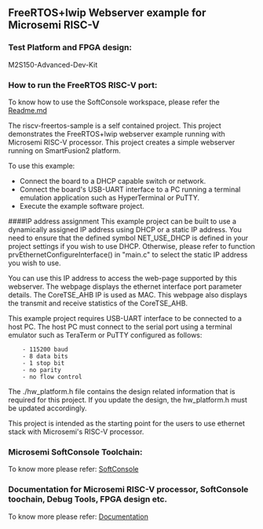 ## FreeRTOS+lwip Webserver example for Microsemi RISC-V

### Test Platform and FPGA design:
M2S150-Advanced-Dev-Kit

### How to run the FreeRTOS RISC-V port:
To know how to use the SoftConsole workspace, please refer the [Readme.md](https://github.com/RISCV-on-Microsemi-FPGA/SoftConsole/blob/master/ExampleWorkspace/README.md)

The riscv-freertos-sample is a self contained project. This project demonstrates 
the FreeRTOS+lwip webserver example running with Microsemi RISC-V processor. 
This project creates a simple webserver running on SmartFusion2 platform.

To use this example:
 * Connect the board to a DHCP capable switch or network.
 * Connect the board's USB-UART interface to a PC running a terminal emulation
   application such as HyperTerminal or PuTTY.
 * Execute the example software project.
 
####IP address assignment
This example project can be built to use a dynamically assigned IP address using
DHCP or a static IP address. You need to ensure that the defined symbol
NET_USE_DHCP is defined in your project settings if you wish to use DHCP.
Otherwise, please refer to function prvEthernetConfigureInterface() in "main.c"
to select the static IP address you wish to use.

You can use this IP address to access the web-page supported by this webserver.
The webpage displays the ethernet interface port parameter details.
The CoreTSE_AHB IP is used as MAC. This webpage also displays the transmit and
receive statistics of the CoreTSE_AHB.

This example project requires USB-UART interface to be connected to a host PC. 
The host PC must connect to the serial port using a terminal emulator such as 
TeraTerm or PuTTY configured as follows:
    
        - 115200 baud
        - 8 data bits
        - 1 stop bit
        - no parity
        - no flow control
    
The ./hw_platform.h file contains the design related information that is required 
for this project. If you update the design, the hw_platform.h must be updated 
accordingly.

This project is intended as the starting point for the users to use ethernet
stack with Microsemi's RISC-V processor. 
    
### Microsemi SoftConsole Toolchain:
To know more please refer: [SoftConsole](https://github.com/RISCV-on-Microsemi-FPGA/SoftConsole)

### Documentation for Microsemi RISC-V processor, SoftConsole toochain, Debug Tools, FPGA design etc.
To know more please refer: [Documentation](https://github.com/RISCV-on-Microsemi-FPGA/Documentation)
